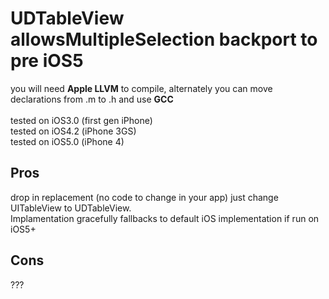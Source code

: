 UDTableView allowsMultipleSelection backport to pre iOS5
=========

you will need <b>Apple LLVM</b> to compile, alternately you can move declarations from .m to .h and use <b>GCC</b><br /><br />
tested on iOS3.0 (first gen iPhone)<br />
tested on iOS4.2 (iPhone 3GS)<br />
tested on iOS5.0 (iPhone 4)

Pros
----------
drop in replacement (no code to change in your app) just change UITableView to UDTableView. <br />
Implamentation gracefully fallbacks to default iOS implementation if run on iOS5+

Cons
----------
???
